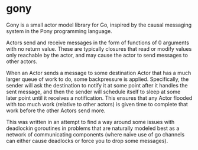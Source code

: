 # gony

Gony is a small actor model library for Go, inspired by the causal messaging system in the Pony programming language.

Actors send and receive messages in the form of functions of 0 arguments with no return value. These are typically closures that read or modify values only reachable by the actor, and may cause the actor to send messages to other actors.

When an Actor sends a message to some destination Actor that has a much larger queue of work to do, some backpressure is applied. Specifically, the sender will ask the destination to notify it at some point after it handles the sent message, and then the sender will schedule itself to sleep at some later point until it receives a notification. This ensures that any Actor flooded with too much work (relative to other actors) is given time to complete that work before the other Actors send more.

This was written in an attempt to find a way around some issues with deadlockin goroutines in problems that are naturally modeled best as a network of communicating components (where naive use of go channels can either cause deadlocks or force you to drop some messages).
